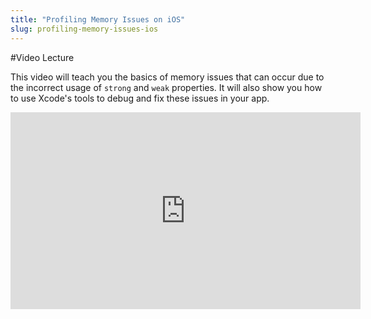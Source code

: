 ```yaml
---
title: "Profiling Memory Issues on iOS"
slug: profiling-memory-issues-ios
---
```


#Video Lecture

This video will teach you the basics of memory issues that can occur due to the incorrect usage of `strong` and `weak` properties. It will also show you how to use Xcode's tools to debug and fix these issues in your app.

<iframe width="560" height="315" src="https://www.youtube.com/embed/wQmflj8jOvg" frameborder="0" allowfullscreen></iframe>
